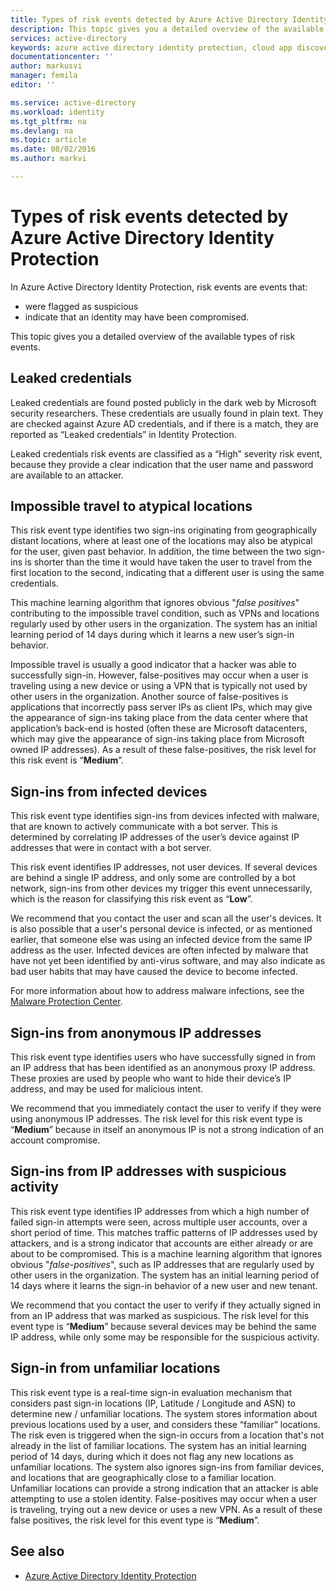 ```yaml
---
title: Types of risk events detected by Azure Active Directory Identity Protection | Microsoft Azure
description: This topic gives you a detailed overview of the available types of risk events in Azure Active Directory Identity Protection
services: active-directory
keywords: azure active directory identity protection, cloud app discovery, managing applications, security, risk, risk level, vulnerability, security policy
documentationcenter: ''
author: markusvi
manager: femila
editor: ''

ms.service: active-directory
ms.workload: identity
ms.tgt_pltfrm: na
ms.devlang: na
ms.topic: article
ms.date: 08/02/2016
ms.author: markvi

---
```

# Types of risk events detected by Azure Active Directory Identity Protection
In Azure Active Directory Identity Protection, risk events are events that:

* were flagged as suspicious
* indicate that an identity may have been compromised. 

This topic gives you a detailed overview of the available types of risk events.

## Leaked credentials
Leaked credentials are found posted publicly in the dark web by Microsoft security researchers. These credentials are usually found in plain text. They are checked against Azure AD credentials, and if there is a match, they are reported as “Leaked credentials” in Identity Protection.

Leaked credentials risk events are classified as a “High” severity risk event, because they provide a clear indication that the user name and password are available to an attacker.

## Impossible travel to atypical locations
This risk event type identifies two sign-ins originating from geographically distant locations, where at least one of the locations may also be atypical for the user, given past behavior. In addition, the time between the two sign-ins is shorter than the time it would have taken the user to travel from the first location to the second, indicating that a different user is using the same credentials. 

This machine learning algorithm that ignores obvious "*false positives*" contributing to the impossible travel condition, such as VPNs and locations regularly used by other users in the organization.  The system has an initial learning period of 14 days during which it learns a new user’s sign-in behavior.

Impossible travel is usually a good indicator that a hacker was able to successfully sign-in. However, false-positives may occur when a user is traveling using a new device or using a VPN that is typically not used by other users in the organization. Another source of false-positives is applications that incorrectly pass server IPs as client IPs, which may give the appearance of sign-ins taking place from the data center where that application’s back-end is hosted (often these are Microsoft datacenters, which may give the appearance of sign-ins taking place from Microsoft owned IP addresses). As a result of these false-positives, the risk level for this risk event is “**Medium**”.

## Sign-ins from infected devices
This risk event type identifies sign-ins from devices infected with malware, that are known to actively communicate with a bot server. This is determined by correlating IP addresses of the user’s device against IP addresses that were in contact with a bot server. 

This risk event identifies IP addresses, not user devices. If several devices are behind a single IP address, and only some are controlled by a bot network, sign-ins from other devices my trigger this event unnecessarily, which is the reason for classifying this risk event as “**Low**”.  

We recommend that you contact the user and scan all the user's devices. It is also possible that a user's personal device is infected, or as mentioned earlier, that someone else was using an infected device from the same IP address as the user. Infected devices are often infected by malware that have not yet been identified by anti-virus software, and may also indicate as bad user habits that may have caused the device to become infected.

For more information about how to address malware infections, see the [Malware Protection Center](http://go.microsoft.com/fwlink/?linkid=335773&clcid=0x409).

## Sign-ins from anonymous IP addresses
This risk event type identifies users who have successfully signed in from an IP address that has been identified as an anonymous proxy IP address. These proxies are used by people who want to hide their device’s IP address, and may be used for malicious intent.

We recommend that you immediately contact the user to verify if they were using anonymous IP addresses. The risk level for this risk event type is “**Medium**” because in itself an anonymous IP is not a strong indication of an account compromise.

## Sign-ins from IP addresses with suspicious activity
This risk event type identifies IP addresses from which a high number of failed sign-in attempts were seen, across multiple user accounts, over a short period of time. This matches traffic patterns of IP addresses used by attackers, and is a strong indicator that accounts are either already or are about to be compromised. This is a machine learning algorithm that ignores obvious "*false-positives*", such as IP addresses that are regularly used by other users in the organization.  The system has an initial learning period of 14 days where it learns the sign-in behavior of a new user and new tenant.

We recommend that you contact the user to verify if they actually signed in from an IP address that was marked as suspicious. The risk level for this event type is “**Medium**” because several devices may be behind the same IP address, while only some may be responsible for the suspicious activity. 

## Sign-in from unfamiliar locations
This risk event type is a real-time sign-in evaluation mechanism that considers past sign-in locations (IP, Latitude / Longitude and ASN) to determine new / unfamiliar locations. The system stores information about previous locations used by a user, and considers these “familiar” locations. The risk even is triggered when the sign-in occurs from a location that's not already in the list of familiar locations. The system has an initial learning period of 14 days, during which it does not flag any new locations as unfamiliar locations. The system also ignores sign-ins from familiar devices, and locations that are geographically close to a familiar location. <br>
Unfamiliar locations can provide a strong indication that an attacker is able attempting to use a stolen identity. False-positives may occur when a user is traveling, trying out a new device or uses a new VPN. As a result of these false positives, the risk level for this event type is “**Medium**”.

## See also
* [Azure Active Directory Identity Protection](active-directory-identityprotection.md)

